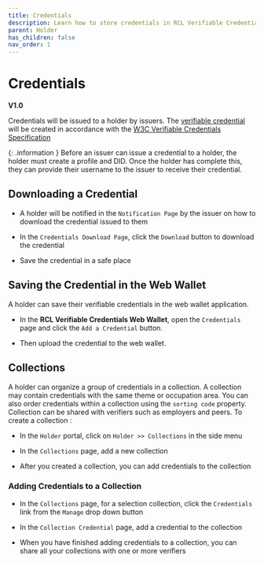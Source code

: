 ```yaml
---
title: Credentials
description: Learn how to store credentials in RCL Verifiable Credentials.
parent: Holder
has_children: false
nav_order: 1
---
```


# Credentials
**V1.0**

Credentials will be issued to a holder by issuers. The [verifiable credential](/introduction/introduction.md) will be created in accordance with the [W3C Verifiable Credentials Specification](https://www.w3.org/TR/vc-data-model-2.0/)

{: .information }
Before an issuer can issue a credential to a holder, the holder must create a profile and DID. Once the holder has complete this, they can provide their username to the issuer to receive their credential.


## Downloading a Credential

- A holder will be notified in the ``Notification Page`` by the issuer on how to download the credential issued to them

- In the ``Credentials Download Page``, click the ``Download`` button to download the credential

- Save the credential in a safe place

## Saving the Credential in the Web Wallet

A holder can save their verifiable credentials in the web wallet application.

- In the **RCL Verifiable Credentials Web Wallet**, open the ``Credentials`` page and click the ``Add a Credential`` button.

- Then upload the credential to the web wallet.

## Collections

A holder can organize a group of credentials in a collection. A collection may contain credentials with the same theme or occupation area. You can also order credentials within a collection using the ``sorting code`` property. Collection can be shared with verifiers such as employers and peers. To create a collection :

- In the ``Holder`` portal, click on ``Holder >> Collections`` in the side menu

- In the ``Collections`` page, add a new collection

- After you created a collection, you can add credentials to the collection

### Adding Credentials to a Collection

- In the ``Collections`` page, for a selection collection, click the ``Credentials`` link from the ``Manage`` drop down button

- In the ``Collection Credential`` page, add a credential to the collection

- When you have finished adding credentials to a collection, you can share all your collections with one or more verifiers